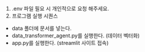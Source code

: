 1. .env 파일 필요 시 개인적으로 요청 해주세요.
2. 프로그램 실행 시퀀스
- data 폴더에 문서를 넣는다.
- data_transformer_agent.py를 실행한다. (데이터 벡터화)
- app.py를 실행한다. (streamlit 사이트 접속)
